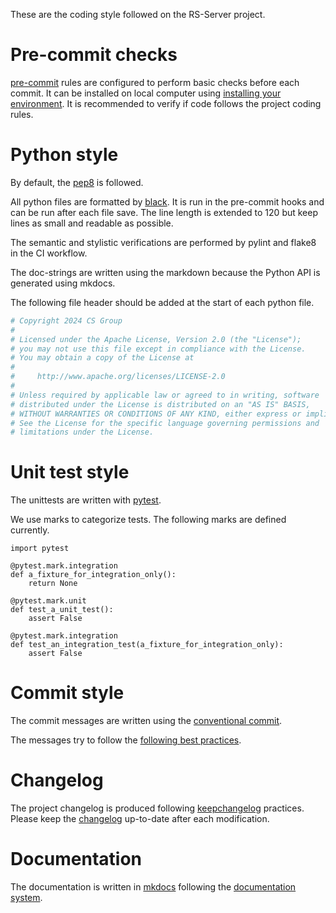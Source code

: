 These are the coding style followed on the RS-Server project.

Pre-commit checks
=================

[pre-commit](https://pre-commit.com/) rules are configured to perform
basic checks before each commit. It can be installed on local computer
using [installing your environment](environment/installation.md). It is
recommended to verify if code follows the project coding rules.

Python style
============

By default, the [pep8](https://peps.python.org/pep-0008/) is followed.

All python files are formatted by
[black](https://black.readthedocs.io/en/stable/). It is run in the
pre-commit hooks and can be run after each file save. The line length is
extended to 120 but keep lines as small and readable as possible.

The semantic and stylistic verifications are performed by pylint and flake8 in the CI workflow.

The doc-strings are written using the markdown because the
Python API is generated using mkdocs.

The following file header should be added at the start of each python
file.

```python
# Copyright 2024 CS Group
#
# Licensed under the Apache License, Version 2.0 (the "License");
# you may not use this file except in compliance with the License.
# You may obtain a copy of the License at
#
#     http://www.apache.org/licenses/LICENSE-2.0
#
# Unless required by applicable law or agreed to in writing, software
# distributed under the License is distributed on an "AS IS" BASIS,
# WITHOUT WARRANTIES OR CONDITIONS OF ANY KIND, either express or implied.
# See the License for the specific language governing permissions and
# limitations under the License.
```

Unit test style
===============

The unittests are written with [pytest](https://docs.pytest.org/en/8.2.x/).

We use marks to categorize tests. The following marks are defined
currently.

    import pytest

    @pytest.mark.integration
    def a_fixture_for_integration_only():
        return None

    @pytest.mark.unit
    def test_a_unit_test():
        assert False

    @pytest.mark.integration
    def test_an_integration_test(a_fixture_for_integration_only):
        assert False

Commit style
============

The commit messages are written using the [conventional
commit](https://www.conventionalcommits.org/en/v1.0.0/).

The messages try to follow the [following best
practices](https://cbea.ms/git-commit/).

Changelog
=========

The project changelog is produced following
[keepchangelog](https://keepachangelog.com/) practices. Please keep the
[changelog](../../../CHANGELOG.md) up-to-date after each modification.

Documentation
=============

The documentation is written in
[mkdocs](https://www.mkdocs.org/)
following the [documentation system](https://documentation.divio.com/).
